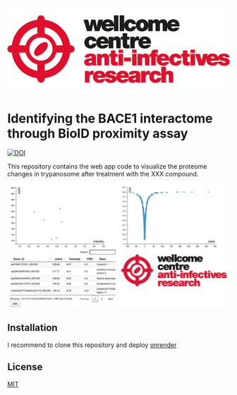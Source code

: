 ![title](wcar.png)
# Identifying the BACE1 interactome through BioID proximity assay

[![DOI](https://zenodo.org/badge/290785628.svg)](https://zenodo.org/badge/latestdoi/290785628)

This repository contains the web app code to visualize the proteome changes in trypanosome after treatment with the XXX compound.

![server_screenshot](image.png?raw=true)

## Installation

I recommend to clone this repository and deploy [onrender](https://https://render.com/)


## License
[MIT](https://choosealicense.com/licenses/mit/)